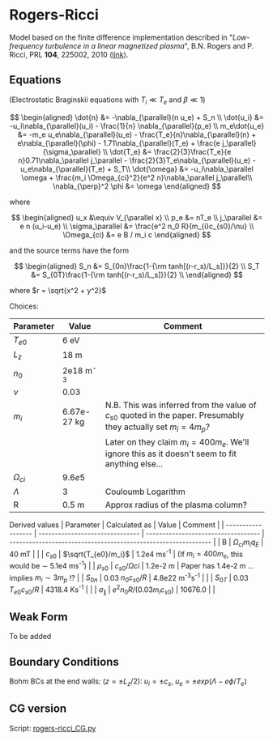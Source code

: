 # Rogers-Ricci

Model based on the finite difference implementation described in "*Low-frequency turbulence in a linear magnetized plasma*", B.N. Rogers and P. Ricci, PRL **104**, 225002, 2010 ([link](https://journals.aps.org/prl/abstract/10.1103/PhysRevLett.104.225002)).

## Equations

(Electrostatic Braginskii equations with $T_i \ll T_e$ and $\beta \ll 1$)

$$
\begin{aligned}
\dot{n} &= -\nabla_{\parallel}(n u_e) + S_n \\
\dot{u_i} &= -u_i\nabla_{\parallel}(u_i) - \frac{1}{n} \nabla_{\parallel}(p_e) \\
m_e\dot{u_e} &= -m_e u_e\nabla_{\parallel}(u_e) - \frac{T_e}{n}\nabla_{\parallel}(n) + e\nabla_{\parallel}(\phi) - 1.71\nabla_{\parallel}(T_e) + \frac{e j_\parallel}{\sigma_\parallel} \\
\dot{T_e} &= \frac{2}{3}\frac{T_e}{e n}0.71\nabla_\parallel j_\parallel - \frac{2}{3}T_e\nabla_{\parallel}(u_e) - u_e\nabla_{\parallel}(T_e) + S_T\\
\dot{\omega} &= -u_i\nabla_\parallel \omega + \frac{m_i \Omega_{ci}^2}{e^2 n}\nabla_\parallel j_\parallel\\
\nabla_{\perp}^2 \phi &= \omega
\end{aligned}
$$

where

$$
\begin{aligned}
u_x &\equiv V_{\parallel x} \\
p_e &= nT_e \\
j_\parallel &= e n (u_i-u_e) \\
\sigma_\parallel &= \frac{e^2 n_0 R}{m_{i}c_{s0}/\nu} \\
\Omega_{ci} &= e B / m_i c
\end{aligned}
$$

and the source terms have the form

$$
\begin{aligned}
S_n &= S_{0n}\frac{1-{\rm tanh[(r-r_s)/L_s]}}{2} \\
S_T &= S_{0T}\frac{1-{\rm tanh[(r-r_s)/L_s]}}{2} \\
\end{aligned}
$$

where $r = \sqrt{x^2 + y^2}$

Choices:

| Parameter     | Value               | Comment                                                                                                          |
| ------------- | ------------------- | ---------------------------------------------------------------------------------------------------------------- |
| $T_{e0}$      | 6 eV                |                                                                                                                  |
| $L_z$         | 18 m                |                                                                                                                  |
| $n_0$         | 2e18 m<sup>-3</sup> |                                                                                                                  |
| $\nu$         | 0.03                |                                                                                                                  |
| $m_i$         | 6.67e-27 kg         | N.B. This was inferred from the value of $c_{s0}$ quoted in the paper. Presumably they actually set $m_i=4 m_p$? |
|               |                     | Later on they claim $m_i= 400 m_e$. We'll ignore this as it doesn't seem to fit anything else...                 |
| $\Omega_{ci}$ | $9.6e5$             |                                                                                                                  |
| $\Lambda$     | 3                   | Couloumb Logarithm                                                                                               |
| R             | 0.5 m               | Approx radius of the plasma column?                                                                              |

Derived values
| Parameter          | Calculated as                   | Value                               | Comment                                                        |
| ------------------ | ------------------------------- | ----------------------------------- | -------------------------------------------------------------- |
| B                  | $\Omega_{ci} m_i q_E$           | 40 mT                               |                                                                |
| $c_{s0}$           | $\sqrt{T_{e0}/m_i}$             | 1.2e4 ms<sup>-1</sup>               | (If $m_i=400 m_e$, this would be $\sim$ 5.1e4 ms<sup>-1</sup>) |
| $\rho_{s0}$        | $c_{s0}/\Omega{ci}$             | 1.2e-2 m                            | Paper has 1.4e-2 m ... implies $m_i\sim 3 m_p$ !?              |
| $S_{0n}$           | 0.03 $n_0 c_{s0}/R$             | 4.8e22 m<sup>-3</sup>s<sup>-1</sup> |                                                                |
| $S_{0T}$           | 0.03 $T_{e0} c_{s0} / R$        | 4318.4 Ks<sup>-1</sup>              |                                                                |
| $\sigma_\parallel$ | $e^2 n_0 R / (0.03 m_i c_{s0})$ | 10676.0                             |                                                                |

## Weak Form

To be added

## Boundary Conditions

Bohm BCs at the end walls: ($z = \pm L_z/2$): $u_i= \pm c_s$, $u_e=\pm exp(\Lambda - e\phi/T_e)$

## CG version

Script: [rogers-ricci_CG.py](../scripts/rogers-ricci_CG.py)

<!-- ## DG version

Script: [rogers-ricci_DG.py](../scripts/rogers-ricci_DG.py) -->